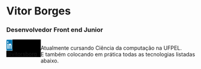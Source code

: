<h1>Vitor Borges</h1>
<h3>Desenvolvedor Front end Junior</h3>

<div style="display: flex">
<a href="https://www.linkedin.com/in/vitorsborg/">
  <div style="background-color: black">
  <img align="center" alt="reactJS" height="30" width="16" src="https://github.com/devicons/devicon/blob/master/icons/linkedin/linkedin-original.svg">
  @vitorsborg
  </div>
</a>

<span>
  
Atualmente cursando Ciência da computação na UFPEL. </br>
E também colocando em prática todas as tecnologias listadas abaixo.

</span>
<!--
<div>
<img align="center" alt="reactJS" height="24" width="24" src="https://github.com/devicons/devicon/blob/master/icons/react/react-original.svg"> -
<img align="center" alt="JS" height="24" width="24" src="https://raw.githubusercontent.com/devicons/devicon/master/icons/javascript/javascript-plain.svg"> -
<img align="center" alt="nodeJS" height="24" width="24" src="https://github.com/devicons/devicon/blob/master/icons/nodejs/nodejs-original.svg"> -
<img align="center" alt="HTML" height="24" width="24" src="https://github.com/devicons/devicon/blob/master/icons/html5/html5-original.svg"> -
<img align="center" alt="CSS" height="24" width="24" src="https://github.com/devicons/devicon/blob/master/icons/css3/css3-original.svg"> -
<img align="center" alt="typescript" height="24" width="30" src="https://github.com/devicons/devicon/blob/master/icons/typescript/typescript-original.svg"> -
<img align="center" alt="nextJS" height="24" width="30" src="https://github.com/devicons/devicon/blob/master/icons/nextjs/nextjs-original.svg">
</div>
-->
<!--
**VitorBorg/VitorBorg** is a ✨ _special_ ✨ repository because its `README.md` (this file) appears on your GitHub profile.

Here are some ideas to get you started:

- 🔭 I’m currently working on ...
- 🌱 I’m currently learning ...
- 👯 I’m looking to collaborate on ...
- 🤔 I’m looking for help with ...
- 💬 Ask me about ...
- 📫 How to reach me: ...
- 😄 Pronouns: ...
- ⚡ Fun fact: ...
-->
